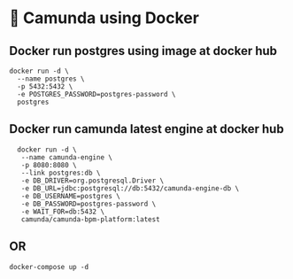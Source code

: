 # 🐋 Camunda using Docker

## Docker  run postgres using image at docker hub
```shell
docker run -d \
  --name postgres \
  -p 5432:5432 \
  -e POSTGRES_PASSWORD=postgres-password \
  postgres
```

## Docker run camunda latest engine at docker hub
```shell
  docker run -d \
   --name camunda-engine \
   -p 8080:8080 \
   --link postgres:db \
   -e DB_DRIVER=org.postgresql.Driver \
   -e DB_URL=jdbc:postgresql://db:5432/camunda-engine-db \
   -e DB_USERNAME=postgres \
   -e DB_PASSWORD=postgres-password \
   -e WAIT_FOR=db:5432 \
   camunda/camunda-bpm-platform:latest
```
## OR
```shell
docker-compose up -d
```
